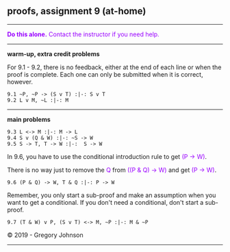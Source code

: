 ## proofs, assignment 9 (at-home)

---

<font color="#9900FF">**Do this alone.** Contact the instructor if you need help.</font>

---

**warm-up, extra credit problems**

For 9.1 - 9.2, there is no feedback, either at the end of each line or when the proof is complete. Each one can only be submitted when it is correct, however. 

~~~{.ProofChecker .JohnsonSL options="fonts tabindent render resize" guides="fitch" feedback="none" points="1" late-credit="1"}
9.1 ~P, ~P -> (S v T) :|-: S v T
9.2 L v M, ~L :|-: M 
~~~

---

**main problems**

~~~{.ProofChecker .JohnsonSL options="fonts tabindent render resize" guides="fitch" points="20" late-credit="16"}
9.3 L <-> M :|-: M -> L
9.4 S v (Q & W) :|-: ~S -> W
9.5 S -> T, T -> W :|-:  S -> W
~~~

In 9.6, you have to use the conditional introduction rule to get <font color="#9900FF">(P &rarr; W)</font>. 

There is no way just to remove the <font color="#9900FF">Q</font> from <font color="#9900FF">((P & Q) &rarr; W)</font> and get <font color="#9900FF">(P &rarr; W)</font>.

~~~{.ProofChecker .JohnsonSL options="fonts tabindent render resize" guides="fitch" points="20" late-credit="16"}
9.6 (P & Q) -> W, T & Q :|-: P -> W
~~~

Remember, you only start a sub-proof and make an assumption when you want to get a conditional. If you don't need a conditional, don't start a sub-proof.

~~~{.ProofChecker .JohnsonSL options="fonts tabindent render resize" guides="fitch" points="20" late-credit="16"}
9.7 (T & W) v P, (S v T) <-> M, ~P :|-: M & ~P
~~~

<p>&copy; 2019 - <script>document.write(new Date().getFullYear())</script> Gregory Johnson</p>

---